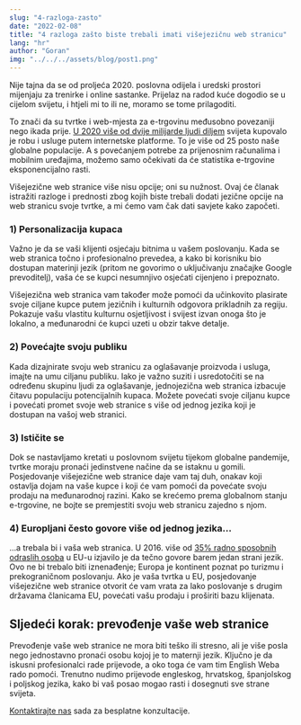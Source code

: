```yaml
---
slug: "4-razloga-zasto"
date: "2022-02-08"
title: "4 razloga zašto biste trebali imati višejezičnu web stranicu"
lang: "hr"
author: "Goran"
img: "../../../assets/blog/post1.png"
---
```


Nije tajna da se od proljeća 2020. poslovna odijela i uredski prostori
mijenjaju za trenirke i online sastanke. Prijelaz na radod kuće
dogodio se u cijelom svijetu, i htjeli mi to ili ne, moramo se tome
prilagoditi.

To znači da su tvrtke i web-mjesta za e-trgovinu međusobno povezaniji
nego ikada prije.
[U 2020 više od dvije milijarde ljudi diljem](https://www.statista.com/topics/871/online-shopping/#dossierKeyfigures)
svijeta kupovalo je robu i usluge putem internetske platforme. To je više
od 25 posto naše globalne populacije. A s povećanjem potrebe za
prijenosnim računalima i mobilnim uređajima, možemo samo očekivati 
da će statistika e-trgovine eksponencijalno rasti.

Višejezične web stranice više nisu opcije; oni su nužnost. Ovaj će
članak istražiti razloge i prednosti zbog kojih biste trebali dodati
jezične opcije na web stranicu svoje tvrtke, a mi ćemo vam čak dati
savjete kako započeti.

### 1) Personalizacija kupaca

Važno je da se vaši klijenti osjećaju bitnima u vašem poslovanju. Kada
se web stranica točno i profesionalno prevedea, a kako bi korisniku
bio dostupan materinji jezik (pritom ne govorimo o uključivanju značajke
Google prevoditelj), vaša će se kupci nesumnjivo osjećati cijenjeno i
prepoznato.

Višejezična web stranica vam također može pomoći da učinkovito plasirate
svoje ciljane kupce putem jezičnih i kulturnih odgovora prikladnih za
regiju. Pokazuje vašu vlastitu kulturnu osjetljivost i svijest izvan onoga
što je lokalno, a međunarodni će kupci uzeti u obzir takve detalje.

### 2) Povećajte svoju publiku

Kada dizajnirate svoju web stranicu za oglašavanje proizvoda i usluga,
imajte na umu ciljanu publiku. Iako je važno suziti i usredotočiti se
na određenu skupinu ljudi za oglašavanje, jednojezična web stranica
izbacuje čitavu populaciju potencijalnih kupaca. Možete povećati svoje
ciljanu kupce i povećati promet svoje web stranice s više od jednog
jezika koji je dostupan na vašoj web stranici.

### 3) Ističite se

Dok se nastavljamo kretati u poslovnom svijetu tijekom globalne pandemije,
tvrtke moraju pronaći jedinstvene načine da se istaknu u gomili.
Posjedovanje višejezične web stranice daje vam taj duh, onakav koji
ostavlja dojam na vaše kupce i koji će vam pomoći da povećate svoju
prodaju na međunarodnoj razini. Kako se krećemo prema globalnom stanju
e-trgovine, ne bojte se premjestiti svoju web stranicu zajedno s njom.

### 4) Europljani često govore više od jednog jezika…

…a trebala bi i vaša web stranica. U 2016. više od
[35% radno sposobnih odraslih osoba](https://ec.europa.eu/eurostat/statistics-explained/index.php?title=Foreign_language_skills_statistics#Number_of_foreign_languages_known)
u EU-u izjavilo je da tečno govore barem jedan strani jezik. Ovo ne
bi trebalo biti iznenađenje; Europa je kontinent poznat po turizmu
i prekograničnom poslovanju. Ako je vaša tvrtka u EU, posjedovanje
višejezične web stranice otvorit će vam vrata za lako poslovanje s
drugim državama članicama EU, povećati vašu prodaju i proširiti bazu
klijenata.

## Sljedeći korak: prevođenje vaše web stranice

Prevođenje vaše web stranice ne mora biti teško ili stresno, ali
je više posla nego jednostavno pronaći osobu kojoj je to maternji
jezik. Ključno je da iskusni profesionalci rade prijevode, a oko
toga će vam tim English Weba rado pomoći. Trenutno nudimo prijevode
engleskog, hrvatskog, španjolskog i poljskog jezika, kako bi vaš
posao mogao rasti i dosegnuti sve strane svijeta.

[Kontaktirajte nas](https://englishweb.eu/en/contact/)
sada za besplatne konzultacije.
